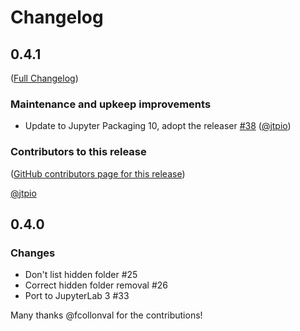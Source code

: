 # Changelog

<!-- <START NEW CHANGELOG ENTRY> -->

## 0.4.1

([Full Changelog](https://github.com/QuantStack/jupyterlab-snippets/compare/v0.4.0...928cb72793a42d5f5ae3bed4de103c4640d9fe59))

### Maintenance and upkeep improvements

- Update to Jupyter Packaging 10, adopt the releaser [#38](https://github.com/QuantStack/jupyterlab-snippets/pull/38) ([@jtpio](https://github.com/jtpio))

### Contributors to this release

([GitHub contributors page for this release](https://github.com/QuantStack/jupyterlab-snippets/graphs/contributors?from=2021-03-11&to=2021-09-30&type=c))

[@jtpio](https://github.com/search?q=repo%3AQuantStack%2Fjupyterlab-snippets+involves%3Ajtpio+updated%3A2021-03-11..2021-09-30&type=Issues)

<!-- <END NEW CHANGELOG ENTRY> -->

## 0.4.0

### Changes

- Don't list hidden folder #25
- Correct hidden folder removal #26 
- Port to JupyterLab 3 #33 

Many thanks @fcollonval for the contributions!
